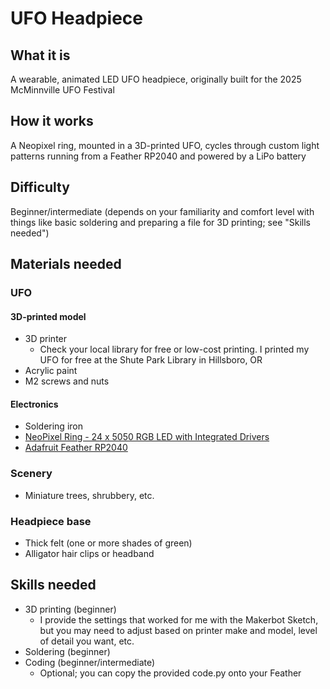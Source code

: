 # UFO Headpiece

## What it is
A wearable, animated LED UFO headpiece, originally built for the 2025 McMinnville UFO Festival

## How it works
A Neopixel ring, mounted in a 3D-printed UFO, cycles through custom light patterns running from a Feather RP2040 and powered by a LiPo battery

## Difficulty
Beginner/intermediate (depends on your familiarity and comfort level with things like basic soldering and preparing a file for 3D printing; see "Skills needed")

## Materials needed
### UFO
#### 3D-printed model
- 3D printer
  - Check your local library for free or low-cost printing. I printed my UFO for free at the Shute Park Library in Hillsboro, OR
- Acrylic paint
- M2 screws and nuts
#### Electronics
- Soldering iron
- [NeoPixel Ring - 24 x 5050 RGB LED with Integrated Drivers](https://www.adafruit.com/product/1586)
- [Adafruit Feather RP2040](https://www.adafruit.com/product/4884)
  
### Scenery
- Miniature trees, shrubbery, etc.
### Headpiece base
- Thick felt (one or more shades of green)
- Alligator hair clips or headband

## Skills needed
- 3D printing (beginner)
  - I provide the settings that worked for me with the Makerbot Sketch, but you may need to adjust based on printer make and model, level of detail you want, etc.
- Soldering (beginner)
- Coding (beginner/intermediate)
  - Optional; you can copy the provided code.py onto your Feather
  
